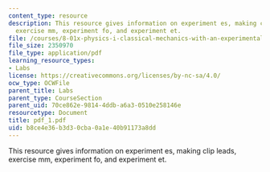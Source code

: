```yaml
---
content_type: resource
description: This resource gives information on experiment es, making clip leads,
  exercise mm, experiment fo, and experiment et.
file: /courses/8-01x-physics-i-classical-mechanics-with-an-experimental-focus-fall-2002/b8ce4e36b3d30cba0a1e40b91173a8dd_pdf_1.pdf
file_size: 2350970
file_type: application/pdf
learning_resource_types:
- Labs
license: https://creativecommons.org/licenses/by-nc-sa/4.0/
ocw_type: OCWFile
parent_title: Labs
parent_type: CourseSection
parent_uid: 70ce862e-9814-4ddb-a6a3-0510e258146e
resourcetype: Document
title: pdf_1.pdf
uid: b8ce4e36-b3d3-0cba-0a1e-40b91173a8dd
---
```

This resource gives information on experiment es, making clip leads, exercise mm, experiment fo, and experiment et.